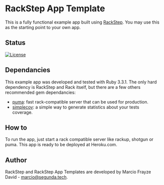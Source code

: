 # RackStep App Template

This is a fully functional example app built using [RackStep](https://github.com/marciofrayze/rackstep). You may use this
as the starting point to your own app.

## Status

[![License](https://img.shields.io/badge/license-MIT-brightgreen.svg)](https://github.com/marciofrayze/rackstep/blob/master/LICENSE)

## Dependancies

This example app was developed and tested with Ruby 3.3.1. The only hard
dependency is RackStep and Rack itself, but there are a few others recommended gem
dependancies:
- [puma](https://github.com/puma/puma): fast rack-compatible server that can be used for production.
- [simplecov](https://github.com/simplecov-ruby/simplecov): a simple way to generate statistics about your tests coverage.

## How to

To run the app, just start a rack compatible server like rackup, shotgun or
puma. This app is ready to be deployed at Heroku.com.

## Author

RackStep and RackStep App Templates are developed by Marcio Frayze David -
marcio@segunda.tech.
